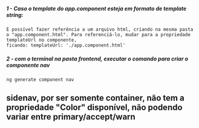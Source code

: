 ##### 1 - Caso o template do app.component esteja em formato de template string:
    É possível fazer referência a um arquivo html, criando na mesma pasta o "app.component.html". Para referenciá-lo, mudar para a propriedade templateUrl no componente,
    ficando: templateUrl: './app.component.html'

##### 2 - com o terminal na pasta frontend, executar o comando para criar o componente nav
    ng generate component nav

## sidenav, por ser somente container, não tem a propriedade "Color" disponível, não podendo variar entre primary/accept/warn